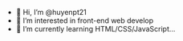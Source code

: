 - 👋 Hi, I’m @huyenpt21
- 👀 I’m interested in front-end web develop
- 🌱 I’m currently learning HTML/CSS/JavaScript... 

<!---
huyenpt21/huyenpt21 is a ✨ special ✨ repository because its `README.md` (this file) appears on your GitHub profile.
You can click the Preview link to take a look at your changes.
--->
